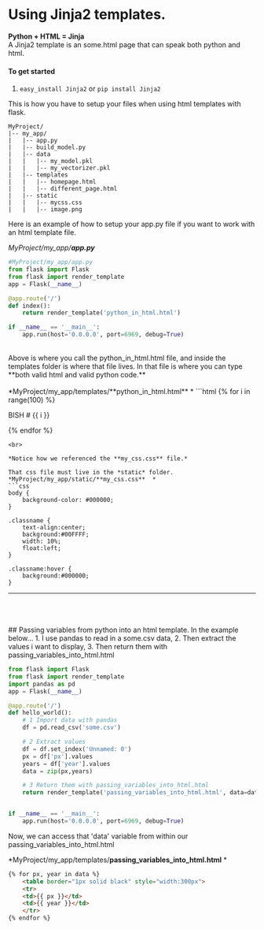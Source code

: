 # Using Jinja2 templates.

**Python + HTML = Jinja**  
A Jinja2 template is an some.html page that can speak both python and html.
#### To get started
1. `easy_install Jinja2` or `pip install Jinja2`

This is how you have to setup your files when using html templates with flask.
```
MyProject/
|-- my_app/
|   |-- app.py
|   |-- build_model.py
|   |-- data
|   |   |-- my_model.pkl
|   |   |-- my_vectorizer.pkl
|   |-- templates
|   |   |-- homepage.html
|   |   |-- different_page.html
|   |-- static
|   |   |-- mycss.css
|   |   |-- image.png
```
Here is an example of how to setup your app.py file if you want to work with an html template file.  

*MyProject/my_app/**app.py***
```python
#MyProject/my_app/app.py
from flask import Flask
from flask import render_template
app = Flask(__name__)

@app.route('/')
def index():
    return render_template('python_in_html.html')

if __name__ == '__main__':
    app.run(host='0.0.0.0', port=6969, debug=True)
```
<br>
Above is where you call the python_in_html.html file, and inside the templates folder is where that file lives.  In that file is where you can type **both valid html and valid python code.**
<br>
<br>
*MyProject/my_app/templates/**python_in_html.html**  *
```html
<!doctype html>
<head>
<link rel=stylesheet type=text/css href="{{ url_for('static', filename='my_css.css') }}">
</head>
<body>
    {% for i in range(100) %}
        <div class="classname">
            <p> BISH # {{ i }} </p>
        </div>
    {% endfor %}
</body>

```
<br>

*Notice how we referenced the **my_css.css** file.*

That css file must live in the *static* folder.  
*MyProject/my_app/static/**my_css.css**  *
```css
body {
    background-color: #000000;
}

.classname {
    text-align:center;
    background:#00FFFF;
    width: 10%;
    float:left;
}

.classname:hover {
    background:#000000;
}
```
---
<br>
<br>
<br>
## Passing variables from python into an html template.
In the example below...  
1.  I use pandas to read in a some.csv data,  
2.  Then extract the values i want to display,  
3.  Then return them with passing_variables_into_html.html



```python
from flask import Flask
from flask import render_template
import pandas as pd
app = Flask(__name__)

@app.route('/')
def hello_world():
    # 1 Import data with pandas
    df = pd.read_csv('some.csv')

    # 2 Extract values
    df = df.set_index('Unnamed: 0')
    px = df['px'].values
    years = df['year'].values
    data = zip(px,years)

    # 3 Return them with passing_variables_into_html.html
    return render_template('passing_variables_into_html.html', data=data)


if __name__ == '__main__':
    app.run(host='0.0.0.0', port=6969, debug=True)

```

Now, we can access that 'data' variable from within our passing_variables_into_html.html


*MyProject/my_app/templates/**passing_variables_into_html.html**  *
```html
{% for px, year in data %}
    <table border="1px solid black" style="width:300px">
    <tr>
    <td>{{ px }}</td>
    <td>{{ year }}</td>
    </tr>
{% endfor %}
```
